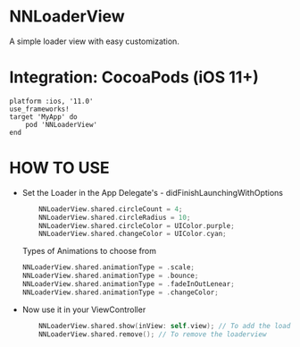 # NNLoaderView
A simple loader view with easy customization.


# Integration: CocoaPods (iOS 11+)
  
  ```
  platform :ios, '11.0'
  use_frameworks!
  target 'MyApp' do
      pod 'NNLoaderView'
  end

  ```

# HOW TO USE

  * Set the Loader in the App Delegate's - didFinishLaunchingWithOptions
    
    ```swift
        NNLoaderView.shared.circleCount = 4;
        NNLoaderView.shared.circleRadius = 10;
        NNLoaderView.shared.circleColor = UIColor.purple;
        NNLoaderView.shared.changeColor = UIColor.cyan;
    ```
    
    Types of Animations to choose from
    
    ```swift
    NNLoaderView.shared.animationType = .scale;
    NNLoaderView.shared.animationType = .bounce;
    NNLoaderView.shared.animationType = .fadeInOutLenear;
    NNLoaderView.shared.animationType = .changeColor;
    ```
    
  * Now use it in your ViewController
    
    ```swift
        NNLoaderView.shared.show(inView: self.view); // To add the loaderview
        NNLoaderView.shared.remove(); // To remove the loaderview
    ```
    
